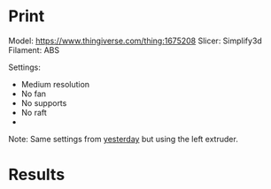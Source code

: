 # Print

Model: https://www.thingiverse.com/thing:1675208
Slicer: Simplify3d
Filament: ABS

Settings:
- Medium resolution
- No fan
- No supports
- No raft
-

Note: Same settings from [yesterday](../16/01-openforge-pillar.md) but using the left extruder.

# Results
